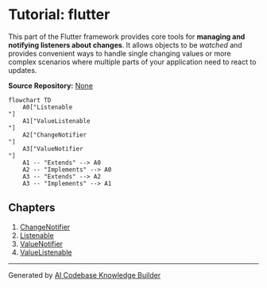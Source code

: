 # Tutorial: flutter

This part of the Flutter framework provides core tools for **managing and notifying listeners about changes**.
It allows objects to be *watched* and provides convenient ways to handle single changing values or more complex scenarios
where multiple parts of your application need to react to updates.


**Source Repository:** [None](None)

```mermaid
flowchart TD
    A0["Listenable
"]
    A1["ValueListenable
"]
    A2["ChangeNotifier
"]
    A3["ValueNotifier
"]
    A1 -- "Extends" --> A0
    A2 -- "Implements" --> A0
    A3 -- "Extends" --> A2
    A3 -- "Implements" --> A1
```

## Chapters

1. [ChangeNotifier
](01_changenotifier_.md)
2. [Listenable
](02_listenable_.md)
3. [ValueNotifier
](03_valuenotifier_.md)
4. [ValueListenable
](04_valuelistenable_.md)


---

Generated by [AI Codebase Knowledge Builder](https://github.com/The-Pocket/Tutorial-Codebase-Knowledge)